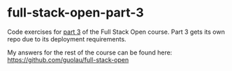 # full-stack-open-part-3
Code exercises for [part 3](https://fullstackopen.com/en/part3) of the Full Stack Open course. Part 3 gets its own repo due to its deployment requirements.

My answers for the rest of the course can be found here: https://github.com/guolau/full-stack-open
